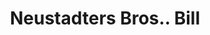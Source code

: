 ---
doi: 10.7916/D85X3N2S
date_other: '1910'
date_other_textual: '1910'
form: printed ephemera
genre:
- Invoices
name:
- Neustadters Bros.
object_in_context_url: https://biggert.cul.columbia.edu/items/view/ave_biggert_01347
subject_hierarchical_geographic:
- Portland, Oregon, United States
subject_name:
- Neustadters Bros.
title: Neustadters Bros.. Bill
sort_title: Neustadters Bros.. Bill
call_number: ave_biggert_01347
coordinates:
- 45.519999999999996,-122.68194444444445
pid: ave_biggert_01347
identifiers: ave_biggert_01347
permalink: /biggert/ave_biggert_01347/
layout: iiif-image-page
---